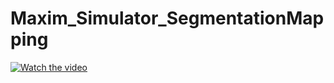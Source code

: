 # Maxim_Simulator_SegmentationMapping
[![Watch the video](https://i.imgur.com/vKb2F1B.png)](https://youtu.be/vt5fpE0bzSY)
